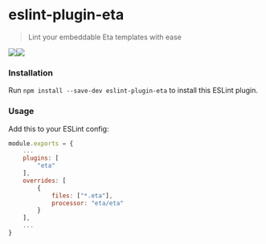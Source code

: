 # eslint-plugin-eta

> Lint your embeddable Eta templates with ease

<img src="https://img.shields.io/coveralls/github/eta-dev/eslint-plugin-eta?style=plastic" /><img src="https://img.shields.io/npm/v/eslint-plugin-eta" />

### Installation
Run `npm install --save-dev eslint-plugin-eta` to install this ESLint plugin.

### Usage
Add this to your ESLint config:
```javascript
module.exports = {
    ...
    plugins: [
        "eta"
    ],
    overrides: [
        {
            files: ["*.eta"],
            processor: "eta/eta"
        }
    ],
    ...
}
```